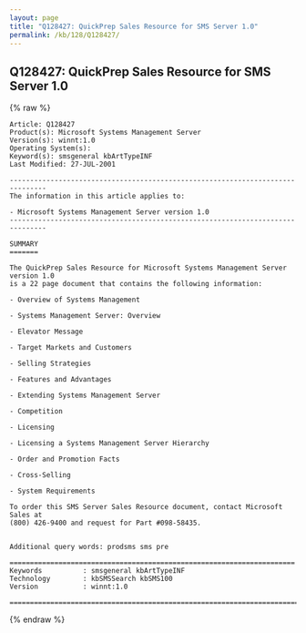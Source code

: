 ```yaml
---
layout: page
title: "Q128427: QuickPrep Sales Resource for SMS Server 1.0"
permalink: /kb/128/Q128427/
---
```


## Q128427: QuickPrep Sales Resource for SMS Server 1.0

{% raw %}

	Article: Q128427
	Product(s): Microsoft Systems Management Server
	Version(s): winnt:1.0
	Operating System(s): 
	Keyword(s): smsgeneral kbArtTypeINF
	Last Modified: 27-JUL-2001
	
	-------------------------------------------------------------------------------
	The information in this article applies to:
	
	- Microsoft Systems Management Server version 1.0 
	-------------------------------------------------------------------------------
	
	SUMMARY
	=======
	
	The QuickPrep Sales Resource for Microsoft Systems Management Server version 1.0
	is a 22 page document that contains the following information:
	
	- Overview of Systems Management
	
	- Systems Management Server: Overview
	
	- Elevator Message
	
	- Target Markets and Customers
	
	- Selling Strategies
	
	- Features and Advantages
	
	- Extending Systems Management Server
	
	- Competition
	
	- Licensing
	
	- Licensing a Systems Management Server Hierarchy
	
	- Order and Promotion Facts
	
	- Cross-Selling
	
	- System Requirements
	
	To order this SMS Server Sales Resource document, contact Microsoft Sales at
	(800) 426-9400 and request for Part #098-58435.
	
	
	Additional query words: prodsms sms pre
	
	======================================================================
	Keywords          : smsgeneral kbArtTypeINF 
	Technology        : kbSMSSearch kbSMS100
	Version           : winnt:1.0
	
	=============================================================================
	

{% endraw %}
